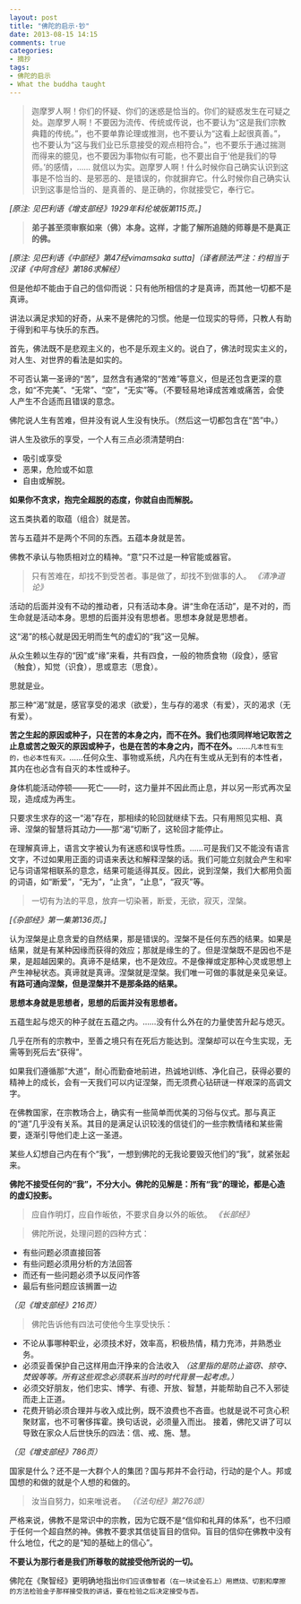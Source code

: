 ```yaml
---
layout: post
title: "佛陀的启示·钞"
date: 2013-08-15 14:15
comments: true
categories: 
- 摘抄
tags:
- 佛陀的启示
- What the buddha taught
---
```


> 迦摩罗人啊！你们的怀疑、你们的迷惑是恰当的。你们的疑惑发生在可疑之处。迦摩罗人啊！不要因为流传、传统或传说，也不要认为“这是我们宗教典籍的传统。”，也不要单靠论理或推测，也不要认为“这看上起很真善。”，也不要认为“这与我们业已乐意接受的观点相符合。”，也不要乐于通过揣测而得来的臆见，也不要因为事物似有可能，也不要出自于‘他是我们的导师。’的感情，…… 就信以为实。迦摩罗人啊！什么时候你自己确实认识到这事是不恰当的、是邪恶的、是错误的，你就摒弃它。什么时候你自己确实认识到这事是恰当的、是真善的、是正确的，你就接受它，奉行它。

*[原注: 见巴利语《增支部经》1929年科伦坡版第115页。]*

> __弟子甚至须审察如来（佛）本身。这样，才能了解所追随的师尊是不是真正的佛。__

*[原注: 见巴利语《中部经》第47经vimamsaka sutta]（译者顾法严注：约相当于汉译《中阿含经》第186求解经）*

但是他却不能由于自己的信仰而说：只有他所相信的才是真谛，而其他一切都不是真谛。

讲法以满足求知的好奇，从来不是佛陀的习惯。他是一位现实的导师，只教人有助于得到和平与快乐的东西。

首先，佛法既不是悲观主义的，也不是乐观主义的。说白了，佛法时现实主义的，对人生、对世界的看法是如实的。

不可否认第一圣谛的“苦”，显然含有通常的“苦难”等意义，但是还包含更深的意念，如“不完美”、“无常”、“空”，“无实”等。（不要轻易地译成苦难或痛苦，会使人产生不合适而且错误的意念。

佛陀说人生有苦难，但并没有说人生没有快乐。（然后这一切都包含在“苦”中。）

讲人生及欲乐的享受，一个人有三点必须清楚明白:

- 吸引或享受
- 恶果，危险或不如意
- 自由或解脱。

__如果你不贪求，抱完全超脱的态度，你就自由而解脱。__

这五类执着的取蕴（组合）就是苦。
<!-- more --> 
苦与五蕴并不是两个不同的东西。五蕴本身就是苦。

佛教不承认与物质相对立的精神。“意”只不过是一种官能或器官。

> 只有苦难在，却找不到受苦者。事是做了，却找不到做事的人。
*《清净道论》*

活动的后面并没有不动的推动者，只有活动本身。讲“生命在活动”，是不对的，而生命就是活动本身。思想的后面并没有思想者。思想本身就是思想者。

这“渴”的核心就是因无明而生气的虚幻的“我”这一见解。

从众生赖以生存的“因”或“缘”来看，共有四食，一般的物质食物（段食），感官（触食），知觉（识食），思或意志（思食）。

思就是业。

那三种“渴”就是，感官享受的渴求（欲爱），生与存的渴求（有爱），灭的渴求（无有爱）。

__苦之生起的原因或种子，只在苦的本身之内，而不在外。我们也须同样地记取苦之止息或苦之毁灭的原因或种子，也是在苦的本身之内，而不在外。__……`凡本性有生的，也必本性有灭。`……任何众生、事物或系统，凡内在有生或从无到有的本性者，其内在也必含有自灭的本性或种子。

身体机能活动停顿——死亡——时，这力量并不因此而止息，并以另一形式再次呈现，造成成为再生。

只要求生求存的这一“渴”存在，那相续的轮回就继续下去。只有用照见实相、真谛、涅槃的智慧将其动力——那“渴”切断了，这轮回才能停止。

在理解真谛上，语言文字被认为有迷惑和误导性质。……可是我们又不能没有语言文字，不过如果用正面的词语来表达和解释涅槃的话。我们可能立刻就会产生和牢记与词语常相联系的意念，结果可能适得其反。因此，说到涅槃，我们大都用负面的词语，如“断爱”，“无为”，“止贪”，“止息”，“寂灭”等。

> 一切有为法的平息，放弃一切染著，断爱，无欲，寂灭，涅槃。

*[《杂部经》第一集第136页。]*

认为涅槃是止息贪爱的自然结果，那是错误的。涅槃不是任何东西的结果。如果是结果，就是有某种因缘而获得的效应；那就是缘生的了。但是涅槃既不是因也不是果，是超越因果的。真谛不是结果，也不是效应。不是像禅或定那种心灵或思想上产生神秘状态。真谛就是真谛。涅槃就是涅槃。我们唯一可做的事就是亲见亲证。__有路可通向涅槃，但是涅槃并不是那条路的结果。__

__思想本身就是思想者，思想的后面并没有思想者。__

五蕴生起与熄灭的种子就在五蕴之内。……没有什么外在的力量使苦升起与熄灭。

几乎在所有的宗教中，至善之境只有在死后方能达到。涅槃却可以在今生实现，无需等到死后去“获得”。

如果我们遵循那“大道”，耐心而勤奋地前进，热诚地训练、净化自己，获得必要的精神上的成长，会有一天我们可以内证涅槃，而无须费心钻研谜一样艰深的高调文字。

在佛教国家，在宗教场合上，确实有一些简单而优美的习俗与仪式。那与真正的“道”几乎没有关系。其目的是满足认识较浅的信徒们的一些宗教情绪和某些需要，逐渐引导他们走上这一圣道。

某些人幻想自己内在有个“我”，一想到佛陀的无我论要毁灭他们的“我”，就紧张起来。 

__佛陀不接受任何的“我”，不分大小。佛陀的见解是：所有“我”的理论，都是心造的虚幻投影。__

> 应自作明灯，应自作皈依，不要求自身以外的皈依。
*《长部经》*

<!--  -->
> 佛陀所说，处理问题的四种方式：

> 
- 有些问题必须直接回答
- 有些问题必须用分析的方法回答
- 而还有一些问题必须予以反问作答
- 最后有些问题应该搁置一边

*（见《增支部经》216页）*

> 佛陀告诉他有四法可使他今生享受快乐：

> 
- 不论从事哪种职业，必须技术好，效率高，积极热情，精力充沛，并熟悉业务。
- 必须妥善保护自己这样用血汗挣来的合法收入 *（这里指的是防止盗窃、掠夺、焚毁等等。所有这些观念必须联系当时的时代背景一起考虑。）*
- 必须交好朋友，他们忠实、博学、有德、开放、智慧，并能帮助自己不入邪徒而走上正道。
- 花费开销必须合理并与收入成比例，既不浪费也不吝啬。也就是说不可贪心积聚财富，也不可奢侈挥霍。换句话说，必须量入而出。
接着，佛陀又讲了可以导致在家众人后世快乐的四法：信、戒、施、慧。

*（见《增支部经》786页）*

国家是什么？还不是一大群个人的集团？国与邦并不会行动，行动的是个人。邦或国想的和做的就是个人想的和做的。

> 汝当自努力，如来唯说者。
*（《法句经》第276颂）*

严格来说，佛教不是常识中的宗教，因为它既不是“信仰和礼拜的体系”，也不归顺于任何一个超自然的神。佛教不要求其信徒盲目的信仰。盲目的信仰在佛教中没有什么地位，代之的是“知的基础上的信心”。

__不要认为那行者是我们所尊敬的就接受他所说的一切。__

佛陀在《聚智经》更明确地指出`你们应该像智者（在一块试金石上）用燃烧、切割和摩擦的方法检验金子那样接受我的讲话，要在检验之后决定接受与否。`
